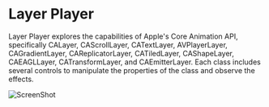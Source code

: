 # Layer Player

Layer Player explores the capabilities of Apple's Core Animation API, specifically CALayer, CAScrollLayer, CATextLayer, AVPlayerLayer, CAGradientLayer, CAReplicatorLayer, CATiledLayer, CAShapeLayer, CAEAGLLayer, CATransformLayer, and CAEmitterLayer. Each class includes several controls to manipulate the properties of the class and observe the effects.

![ScreenShot](/Assets/CALayerTour.png)